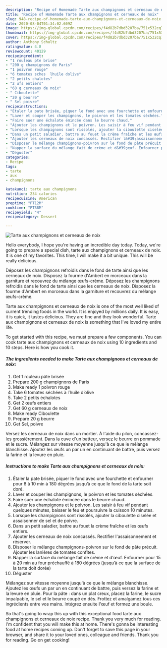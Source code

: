 ```yaml
---
description: "Recipe of Homemade Tarte aux champignons et cerneaux de noix"
title: "Recipe of Homemade Tarte aux champignons et cerneaux de noix"
slug: 948-recipe-of-homemade-tarte-aux-champignons-et-cerneaux-de-noix
date: 2020-08-04T01:34:02.609Z
image: https://img-global.cpcdn.com/recipes/f4d82b7dbd3207ba/751x532cq70/tarte-aux-champignons-et-cerneaux-de-noix-photo-principale-de-la-recette.jpg
thumbnail: https://img-global.cpcdn.com/recipes/f4d82b7dbd3207ba/751x532cq70/tarte-aux-champignons-et-cerneaux-de-noix-photo-principale-de-la-recette.jpg
cover: https://img-global.cpcdn.com/recipes/f4d82b7dbd3207ba/751x532cq70/tarte-aux-champignons-et-cerneaux-de-noix-photo-principale-de-la-recette.jpg
author: Anthony Schultz
ratingvalue: 4.8
reviewcount: 40129
recipeingredient:
- "1 rouleau pte brise"
- "200 g champignons de Paris"
- "1 poivron rouge"
- "6 tomates sches  lhuile dolive"
- "2 petits chalotes"
- "2 ufs entiers"
- "60 g cerneaux de noix"
- " Ciboulette"
- "20 g beurre"
- " Sel poivre"
recipeinstructions:
- "Étaler la pate brisée, piquer le fond avec une fourchette et enfourner pour 8 à 10 min à 180 dégrées jusqu’à ce que le fond de la tarte soit doré."
- "Laver et couper les champignons, le poivron et les tomates séchées."
- "Faire suer une échalote émincée dans le beurre chaud."
- "Ajouter les champignons et le poivron. Les saisir à feu vif pendant quelques minutes, baisser le feu et poursuivre la cuisson 10 minutes."
- "Lorsque les champignons sont rissolés, ajouter la ciboulette ciselée et assaisonner de sel et de poivre."
- "Dans un petit saladier, battre au fouet la crème fraîche et les œufs entiers."
- "Ajouter les cerneaux de noix concassés. Rectifier l&#39;assaisonnement et réserver."
- "Disposer le mélange champignons-poivron sur le fond de pâte précuit. Ajouter les lanières de tomates confites."
- "Napper la surface du mélange fait de crème et d&#39;œuf. Enfourner pour 15 à 20 min au four préchauffé à 180 dégrées (jusqu’à ce que la surface de la tarte doit dorée)"
- "Déguster"
categories:
- Recipe
tags:
- tarte
- aux
- champignons

katakunci: tarte aux champignons 
nutrition: 234 calories
recipecuisine: American
preptime: "PT12M"
cooktime: "PT38M"
recipeyield: "4"
recipecategory: Dessert

---
```



![Tarte aux champignons et cerneaux de noix](https://img-global.cpcdn.com/recipes/f4d82b7dbd3207ba/751x532cq70/tarte-aux-champignons-et-cerneaux-de-noix-photo-principale-de-la-recette.jpg)

Hello everybody, I hope you're having an incredible day today. Today, we're going to prepare a special dish, tarte aux champignons et cerneaux de noix. It is one of my favorites. This time, I will make it a bit unique. This will be really delicious.

Déposez les champignons refroidis dans le fond de tarte ainsi que les cerneaux de noix. Disposez la fourme d&#39;Ambert en morceaux dans la garniture et recouvrez du mélange œufs-crème. Déposez les champignons refroidis dans le fond de tarte ainsi que les cerneaux de noix. Disposez la fourme d&#39;Ambert en morceaux dans la garniture et recouvrez du mélange œufs-crème.

Tarte aux champignons et cerneaux de noix is one of the most well liked of current trending foods in the world. It is enjoyed by millions daily. It is easy, it is quick, it tastes delicious. They are fine and they look wonderful. Tarte aux champignons et cerneaux de noix is something that I've loved my entire life.


To get started with this recipe, we must prepare a few components. You can cook tarte aux champignons et cerneaux de noix using 10 ingredients and 10 steps. Here is how you cook it.

<!--inarticleads1-->

##### The ingredients needed to make Tarte aux champignons et cerneaux de noix:

1. Get 1 rouleau pâte brisée
1. Prepare 200 g champignons de Paris
1. Make ready 1 poivron rouge
1. Take 6 tomates séchées à l’huile d’olive
1. Take 2 petits échalotes
1. Get 2 œufs entiers
1. Get 60 g cerneaux de noix
1. Make ready  Ciboulette
1. Prepare 20 g beurre
1. Get  Sel, poivre


Versez les cerneaux de noix dans un mortier. À l&#39;aide du pilon, concassez-les grossièrement. Dans la cuve d&#39;un batteur, versez le beurre en pommade et le sucre. Mélangez sur vitesse moyenne jusqu&#39;à ce que le mélange blanchisse. Ajoutez les œufs un par un en continuant de battre, puis versez la farine et la levure en pluie. 

<!--inarticleads2-->

##### Instructions to make Tarte aux champignons et cerneaux de noix:

1. Étaler la pate brisée, piquer le fond avec une fourchette et enfourner pour 8 à 10 min à 180 dégrées jusqu’à ce que le fond de la tarte soit doré.
1. Laver et couper les champignons, le poivron et les tomates séchées.
1. Faire suer une échalote émincée dans le beurre chaud.
1. Ajouter les champignons et le poivron. Les saisir à feu vif pendant quelques minutes, baisser le feu et poursuivre la cuisson 10 minutes.
1. Lorsque les champignons sont rissolés, ajouter la ciboulette ciselée et assaisonner de sel et de poivre.
1. Dans un petit saladier, battre au fouet la crème fraîche et les œufs entiers.
1. Ajouter les cerneaux de noix concassés. Rectifier l&#39;assaisonnement et réserver.
1. Disposer le mélange champignons-poivron sur le fond de pâte précuit. Ajouter les lanières de tomates confites.
1. Napper la surface du mélange fait de crème et d&#39;œuf. Enfourner pour 15 à 20 min au four préchauffé à 180 dégrées (jusqu’à ce que la surface de la tarte doit dorée)
1. Déguster


Mélangez sur vitesse moyenne jusqu&#39;à ce que le mélange blanchisse. Ajoutez les œufs un par un en continuant de battre, puis versez la farine et la levure en pluie. Pour la pâte : dans un plat creux, placez la farine, le sucre impalpable, le sel et le beurre coupé en dés. Frottez et amalgamez tous ces ingrédients entre vos mains. Intégrez ensuite l&#39;œuf et formez une boule. 

So that's going to wrap this up with this exceptional food tarte aux champignons et cerneaux de noix recipe. Thank you very much for reading. I'm confident that you will make this at home. There's gonna be interesting food at home recipes coming up. Don't forget to save this page in your browser, and share it to your loved ones, colleague and friends. Thank you for reading. Go on get cooking!
